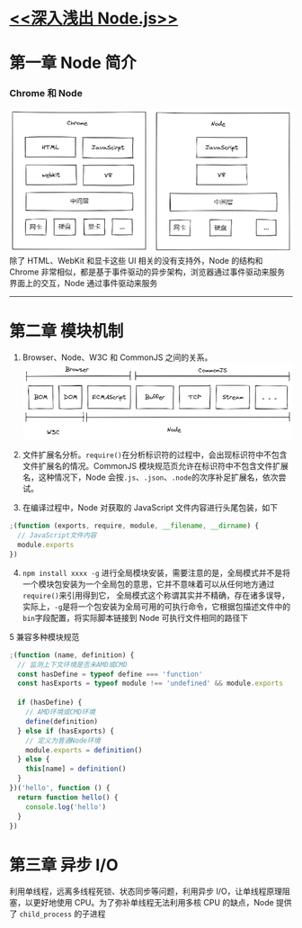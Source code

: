 # [<<深入浅出 Node.js>>](../files/%E6%B7%B1%E5%85%A5%E6%B5%85%E5%87%BANode.js.pdf)

# 第一章 Node 简介

### Chrome 和 Node

![chrome&node](../images/chrome%26node.png)
除了 HTML、WebKit 和显卡这些 UI 相关的没有支持外，Node 的结构和 Chrome 非常相似，都是基于事件驱动的异步架构，浏览器通过事件驱动来服务界面上的交互，Node 通过事件驱动来服务

---

# 第二章 模块机制

1. Browser、Node、W3C 和 CommonJS 之间的关系。![](../images/关系.png)

2. 文件扩展名分析。`require()`在分析标识符的过程中，会出现标识符中不包含文件扩展名的情况。CommonJS 模块规范页允许在标识符中不包含文件扩展名，这种情况下，Node 会按`.js`、`.json`、`.node`的次序补足扩展名，依次尝试。

3. 在编译过程中，Node 对获取的 JavaScript 文件内容进行头尾包装，如下

```js
;(function (exports, require, module, __filename, __dirname) {
  // JavaScript文件内容
  module.exports
})
```

4. `npm install xxxx -g` 进行全局模块安装，需要注意的是，全局模式并不是将一个模块包安装为一个全局包的意思，它并不意味着可以从任何地方通过`require()`来引用得到它，
   全局模式这个称谓其实并不精确，存在诸多误导，实际上，`-g`是将一个包安装为全局可用的可执行命令，它根据包描述文件中的`bin`字段配置，将实际脚本链接到 Node 可执行文件相同的路径下

5 兼容多种模块规范

```js
;(function (name, definition) {
  // 监测上下文环境是否未AMD或CMD
  const hasDefine = typeof define === 'function'
  const hasExports = typeof module !== 'undefined' && module.exports

  if (hasDefine) {
    // AMD环境或CMD环境
    define(definition)
  } else if (hasExports) {
    // 定义为普通Node环境
    module.exports = definition()
  } else {
    this[name] = definition()
  }
})('hello', function () {
  return function hello() {
    console.log('hello')
  }
})
```

# 第三章 异步 I/O

利用单线程，远离多线程死锁、状态同步等问题，利用异步 I/O，让单线程原理阻塞，以更好地使用 CPU。为了弥补单线程无法利用多核 CPU 的缺点，Node 提供了 `child_process` 的子进程
